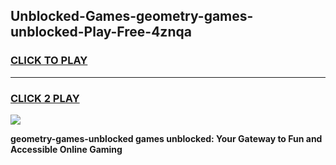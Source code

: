 
## Unblocked-Games-geometry-games-unblocked-Play-Free-4znqa
<h3>
<a href="https://premium76.site?title=geometry-games-unblocked&ref=23A">CLICK TO PLAY</a></h3>
<hr>

<h3>
<a href="https://premium76.site?title=geometry-games-unblocked&ref=23A">CLICK 2 PLAY</a>
  
</h3>

<a href="https://premium76.site?title=geometry-games-unblocked&ref=23A"><img src="https://clearcache.store/games.png"></a>


**geometry-games-unblocked games unblocked: Your Gateway to Fun and Accessible Online Gaming**
